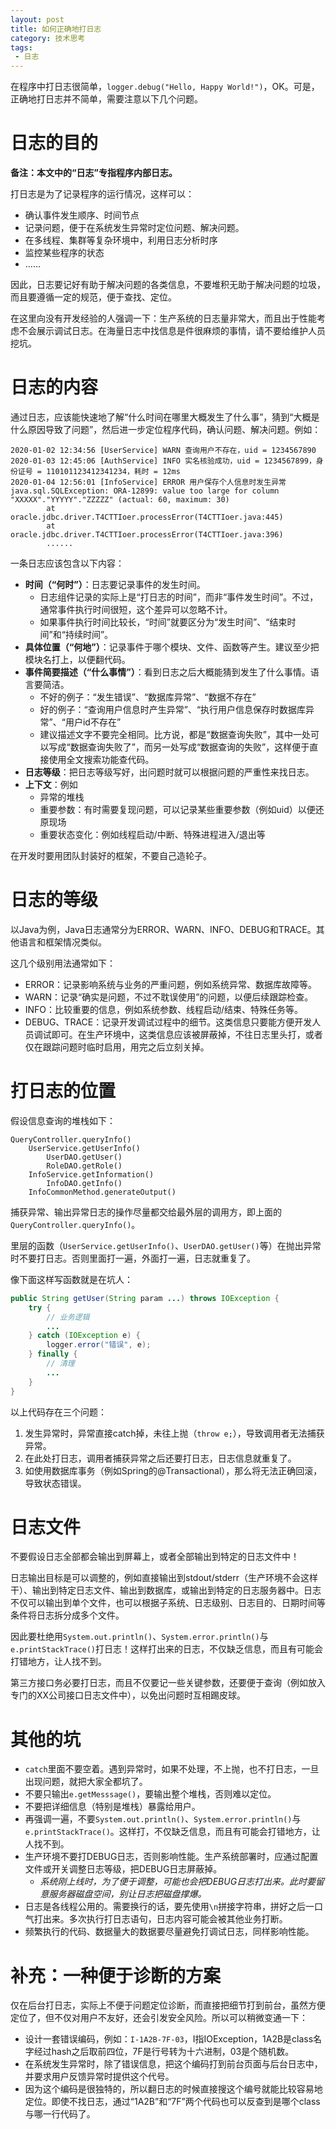```yaml
---
layout: post
title: 如何正确地打日志
category: 技术思考
tags:
 - 日志
---
```

在程序中打日志很简单，`logger.debug("Hello, Happy World!")`，OK。可是，正确地打日志并不简单，需要注意以下几个问题。

<!-- more -->

# 日志的目的
**备注：本文中的“日志”专指程序内部日志。**

打日志是为了记录程序的运行情况，这样可以：

* 确认事件发生顺序、时间节点
* 记录问题，便于在系统发生异常时定位问题、解决问题。
* 在多线程、集群等复杂环境中，利用日志分析时序
* 监控某些程序的状态
* ……

因此，日志要记好有助于解决问题的各类信息，不要堆积无助于解决问题的垃圾，而且要遵循一定的规范，便于查找、定位。

在这里向没有开发经验的人强调一下：生产系统的日志量非常大，而且出于性能考虑不会展示调试日志。在海量日志中找信息是件很麻烦的事情，请不要给维护人员挖坑。

# 日志的内容
通过日志，应该能快速地了解“什么时间在哪里大概发生了什么事”，猜到“大概是什么原因导致了问题”，然后进一步定位程序代码，确认问题、解决问题。例如：

```
2020-01-02 12:34:56 [UserService] WARN 查询用户不存在，uid = 1234567890
2020-01-03 12:45:06 [AuthService] INFO 实名核验成功，uid = 1234567899，身份证号 = 110101123412341234，耗时 = 12ms
2020-01-04 12:56:01 [InfoService] ERROR 用户保存个人信息时发生异常
java.sql.SQLException: ORA-12899: value too large for column "XXXXX"."YYYYY"."ZZZZZ" (actual: 60, maximum: 30)
        at oracle.jdbc.driver.T4CTTIoer.processError(T4CTTIoer.java:445)
        at oracle.jdbc.driver.T4CTTIoer.processError(T4CTTIoer.java:396)
        ......
```

一条日志应该包含以下内容：

* **时间（“何时”）**：日志要记录事件的发生时间。
    * 日志组件记录的实际上是“打日志的时间”，而非“事件发生时间”。不过，通常事件执行时间很短，这个差异可以忽略不计。
    * 如果事件执行时间比较长，“时间”就要区分为“发生时间”、“结束时间”和“持续时间”。
* **具体位置（“何地”）**：记录事件于哪个模块、文件、函数等产生。建议至少把模块名打上，以便翻代码。
* **事件简要描述（“什么事情”）**：看到日志之后大概能猜到发生了什么事情。语言要简洁。
    * 不好的例子：“发生错误”、“数据库异常”、“数据不存在”
    * 好的例子：“查询用户信息时产生异常”、“执行用户信息保存时数据库异常”、“用户id不存在”
    * 建议描述文字不要完全相同。比方说，都是“数据查询失败”，其中一处可以写成“数据查询失败了”，而另一处写成“数据查询的失败”，这样便于直接使用全文搜索功能查代码。
* **日志等级**：把日志等级写好，出问题时就可以根据问题的严重性来找日志。
* **上下文**：例如
    * 异常的堆栈
    * 重要参数：有时需要复现问题，可以记录某些重要参数（例如uid）以便还原现场
    * 重要状态变化：例如线程启动/中断、特殊进程进入/退出等

在开发时要用团队封装好的框架，不要自己造轮子。

# 日志的等级
以Java为例，Java日志通常分为ERROR、WARN、INFO、DEBUG和TRACE。其他语言和框架情况类似。

这几个级别用法通常如下：

* ERROR：记录影响系统与业务的严重问题，例如系统异常、数据库故障等。
* WARN：记录“确实是问题，不过不耽误使用”的问题，以便后续跟踪检查。
* INFO：比较重要的信息，例如系统参数、线程启动/结束、特殊任务等。
* DEBUG、TRACE：记录开发调试过程中的细节。这类信息只要能方便开发人员调试即可。在生产环境中，这类信息应该被屏蔽掉，不往日志里头打，或者仅在跟踪问题时临时启用，用完之后立刻关掉。

# 打日志的位置
假设信息查询的堆栈如下：
```
QueryController.queryInfo()
    UserService.getUserInfo()
        UserDAO.getUser()
        RoleDAO.getRole()
    InfoService.getInformation()
        InfoDAO.getInfo()
    InfoCommonMethod.generateOutput()
```

捕获异常、输出异常日志的操作尽量都交给最外层的调用方，即上面的`QueryController.queryInfo()`。

里层的函数（`UserService.getUserInfo()`、`UserDAO.getUser()`等）在抛出异常时不要打日志。否则里面打一遍，外面打一遍，日志就重复了。

像下面这样写函数就是在坑人：

```java
public String getUser(String param ...) throws IOException {
    try {
        // 业务逻辑
        ...
    } catch (IOException e) {
        logger.error("错误", e);
    } finally {
        // 清理
        ...
    }
}
```

以上代码存在三个问题：
1. 发生异常时，异常直接catch掉，未往上抛（`throw e;`），导致调用者无法捕获异常。
2. 在此处打日志，调用者捕获异常之后还要打日志，日志信息就重复了。
3. 如使用数据库事务（例如Spring的@Transactional），那么将无法正确回滚，导致状态错误。

# 日志文件
不要假设日志全部都会输出到屏幕上，或者全部输出到特定的日志文件中！

日志输出目标是可以调整的，例如直接输出到stdout/stderr（生产环境不会这样干）、输出到特定日志文件、输出到数据库，或输出到特定的日志服务器中。日志不仅可以输出到单个文件，也可以根据子系统、日志级别、日志目的、日期时间等条件将日志拆分成多个文件。

因此要杜绝用`System.out.println()`、`System.error.println()`与`e.printStackTrace()`打日志！这样打出来的日志，不仅缺乏信息，而且有可能会打错地方，让人找不到。

第三方接口务必要打日志，而且不仅要记一些关键参数，还要便于查询（例如放入专门的XX公司接口日志文件中），以免出问题时互相踢皮球。

# 其他的坑
* `catch`里面不要空着。遇到异常时，如果不处理，不上抛，也不打日志，一旦出现问题，就把大家全都坑了。
* 不要只输出`e.getMesssage()`，要输出整个堆栈，否则难以定位。
* 不要把详细信息（特别是堆栈）暴露给用户。
* 再强调一遍，不要`System.out.println()`、`System.error.println()`与`e.printStackTrace()`。这样打，不仅缺乏信息，而且有可能会打错地方，让人找不到。
* 生产环境不要打DEBUG日志，否则影响性能。生产系统部署时，应通过配置文件或开关调整日志等级，把DEBUG日志屏蔽掉。
    * *系统刚上线时，为了便于调整，可能也会把DEBUG日志打出来。此时要留意服务器磁盘空间，别让日志把磁盘撑爆。*
* 日志是各线程公用的。需要换行的话，要先使用`\n`拼接字符串，拼好之后一口气打出来。多次执行打日志语句，日志内容可能会被其他业务打断。
* 频繁执行的代码、数据量大的数据要尽量避免打调试日志，同样影响性能。

# 补充：一种便于诊断的方案
仅在后台打日志，实际上不便于问题定位诊断，而直接把细节打到前台，虽然方便定位了，但不仅对用户不友好，还会引发安全风险。所以可以稍微变通一下：

* 设计一套错误编码，例如：`I-1A2B-7F-03`，I指IOException，1A2B是class名字经过hash之后取前四位，7F是行号转为十六进制，03是个随机数。
* 在系统发生异常时，除了错误信息，把这个编码打到前台页面与后台日志中，并要求用户反馈异常时提供这个代号。
* 因为这个编码是很独特的，所以翻日志的时候直接搜这个编号就能比较容易地定位。即使不找日志，通过“1A2B”和“7F”两个代码也可以反查到是哪个class与哪一行代码了。
